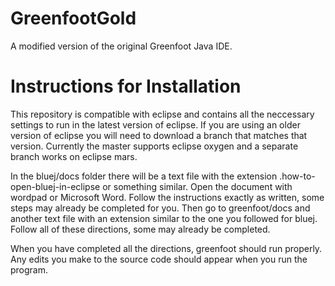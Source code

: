 # GreenfootGold
A modified version of the original Greenfoot Java IDE.

# Instructions for Installation
This repository is compatible with eclipse and contains all the neccessary settings to run in the latest version of eclipse. If you are using an older version of eclipse you will need to download a branch that matches that version. Currently the master supports eclipse oxygen and a separate branch works on eclipse mars.

In the bluej/docs folder there will be a text file with the extension .how-to-open-bluej-in-eclipse or something similar. Open the document with wordpad or Microsoft Word. Follow the instructions exactly as written, some steps may already be completed for you. Then go to greenfoot/docs and another text file with an extension similar to the one you followed for bluej. Follow all of these directions, some may already be completed.

When you have completed all the directions, greenfoot should run properly. Any edits you make to the source code should appear when you run the program.
